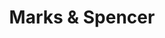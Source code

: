 ---
title: "Marks & Spencer"
url: /birmingham/marks-and-spencer-high-street/
shop: department store
---